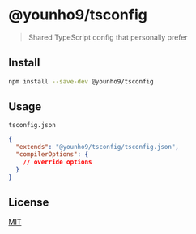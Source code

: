 # @younho9/tsconfig

> Shared TypeScript config that personally prefer

## Install

```sh
npm install --save-dev @younho9/tsconfig
```

## Usage

`tsconfig.json`

```json
{
  "extends": "@younho9/tsconfig/tsconfig.json",
  "compilerOptions": {
    // override options
  }
}
```

## License

[MIT](../../LICENSE)
